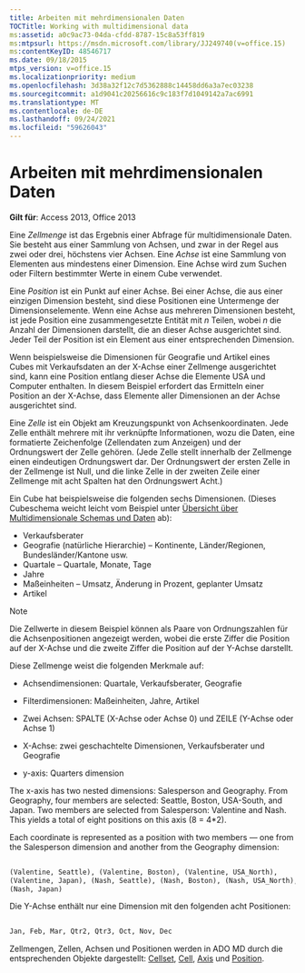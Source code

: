 ```yaml
---
title: Arbeiten mit mehrdimensionalen Daten
TOCTitle: Working with multidimensional data
ms:assetid: a0c9ac73-04da-cfdd-8787-15c8a53ff819
ms:mtpsurl: https://msdn.microsoft.com/library/JJ249740(v=office.15)
ms:contentKeyID: 48546717
ms.date: 09/18/2015
mtps_version: v=office.15
ms.localizationpriority: medium
ms.openlocfilehash: 3d38a32f12c7d5362888c14458dd6a3a7ec03238
ms.sourcegitcommit: a1d9041c20256616c9c183f7d1049142a7ac6991
ms.translationtype: MT
ms.contentlocale: de-DE
ms.lasthandoff: 09/24/2021
ms.locfileid: "59626043"
---
```

# <a name="working-with-multidimensional-data"></a>Arbeiten mit mehrdimensionalen Daten

**Gilt für**: Access 2013, Office 2013

Eine *Zellmenge* ist das Ergebnis einer Abfrage für multidimensionale Daten. Sie besteht aus einer Sammlung von Achsen, und zwar in der Regel aus zwei oder drei, höchstens vier Achsen. Eine *Achse* ist eine Sammlung von Elementen aus mindestens einer Dimension. Eine Achse wird zum Suchen oder Filtern bestimmter Werte in einem Cube verwendet.

Eine *Position* ist ein Punkt auf einer Achse. Bei einer Achse, die aus einer einzigen Dimension besteht, sind diese Positionen eine Untermenge der Dimensionselemente. Wenn eine Achse aus mehreren Dimensionen besteht, ist jede Position eine zusammengesetzte Entität mit *n* Teilen, wobei *n* die Anzahl der Dimensionen darstellt, die an dieser Achse ausgerichtet sind. Jeder Teil der Position ist ein Element aus einer entsprechenden Dimension.

Wenn beispielsweise die Dimensionen für Geografie und Artikel eines Cubes mit Verkaufsdaten an der X-Achse einer Zellmenge ausgerichtet sind, kann eine Position entlang dieser Achse die Elemente USA und Computer enthalten. In diesem Beispiel erfordert das Ermitteln einer Position an der X-Achse, dass Elemente aller Dimensionen an der Achse ausgerichtet sind.

Eine *Zelle* ist ein Objekt am Kreuzungspunkt von Achsenkoordinaten. Jede Zelle enthält mehrere mit ihr verknüpfte Informationen, wozu die Daten, eine formatierte Zeichenfolge (Zellendaten zum Anzeigen) und der Ordnungswert der Zelle gehören. (Jede Zelle stellt innerhalb der Zellmenge einen eindeutigen Ordnungswert dar. Der Ordnungswert der ersten Zelle in der Zellmenge ist Null, und die linke Zelle in der zweiten Zeile einer Zellmenge mit acht Spalten hat den Ordnungswert Acht.)

Ein Cube hat beispielsweise die folgenden sechs Dimensionen. (Dieses Cubeschema weicht leicht vom Beispiel unter [Übersicht über Multidimensionale Schemas und Daten](overview-of-multidimensional-schemas-and-data.md) ab):

- Verkaufsberater
- Geografie (natürliche Hierarchie) – Kontinente, Länder/Regionen, Bundesländer/Kantone usw.
- Quartale – Quartale, Monate, Tage
- Jahre
- Maßeinheiten – Umsatz, Änderung in Prozent, geplanter Umsatz
- Artikel

> [!NOTE]
> Die Zellwerte in diesem Beispiel können als Paare von Ordnungszahlen für die Achsenpositionen angezeigt werden, wobei die erste Ziffer die Position auf der X-Achse und die zweite Ziffer die Position auf der Y-Achse darstellt.

Diese Zellmenge weist die folgenden Merkmale auf:

- Achsendimensionen: Quartale, Verkaufsberater, Geografie

- Filterdimensionen: Maßeinheiten, Jahre, Artikel

- Zwei Achsen: SPALTE (X-Achse oder Achse 0) und ZEILE (Y-Achse oder Achse 1)

- X-Achse: zwei geschachtelte Dimensionen, Verkaufsberater und Geografie

- y-axis: Quarters dimension

The x-axis has two nested dimensions: Salesperson and Geography. From Geography, four members are selected: Seattle, Boston, USA-South, and Japan. Two members are selected from Salesperson: Valentine and Nash. This yields a total of eight positions on this axis (8 = 4\*2).

Each coordinate is represented as a position with two members — one from the Salesperson dimension and another from the Geography dimension:

```vb 
 
(Valentine, Seattle), (Valentine, Boston), (Valentine, USA_North), 
(Valentine, Japan), (Nash, Seattle), (Nash, Boston), (Nash, USA_North), 
(Nash, Japan) 
```

Die Y-Achse enthält nur eine Dimension mit den folgenden acht Positionen:

```vb 
 
Jan, Feb, Mar, Qtr2, Qtr3, Oct, Nov, Dec 
```

Zellmengen, Zellen, Achsen und Positionen werden in ADO MD durch die entsprechenden Objekte dargestellt: [Cellset](cellset-object-ado-md.md), [Cell](cell-object-ado-md.md), [Axis](axis-object-ado-md.md) und [Position](position-object-ado-md.md).

